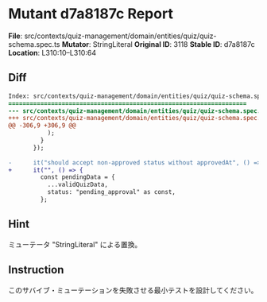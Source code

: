 # Mutant d7a8187c Report

**File**: src/contexts/quiz-management/domain/entities/quiz/quiz-schema.spec.ts
**Mutator**: StringLiteral
**Original ID**: 3118
**Stable ID**: d7a8187c
**Location**: L310:10–L310:64

## Diff

```diff
Index: src/contexts/quiz-management/domain/entities/quiz/quiz-schema.spec.ts
===================================================================
--- src/contexts/quiz-management/domain/entities/quiz/quiz-schema.spec.ts	original
+++ src/contexts/quiz-management/domain/entities/quiz/quiz-schema.spec.ts	mutated #3118
@@ -306,9 +306,9 @@
           );
         }
       });
 
-      it("should accept non-approved status without approvedAt", () => {
+      it("", () => {
         const pendingData = {
           ...validQuizData,
           status: "pending_approval" as const,
         };
```

## Hint

ミューテータ "StringLiteral" による置換。

## Instruction

このサバイブ・ミューテーションを失敗させる最小テストを設計してください。

